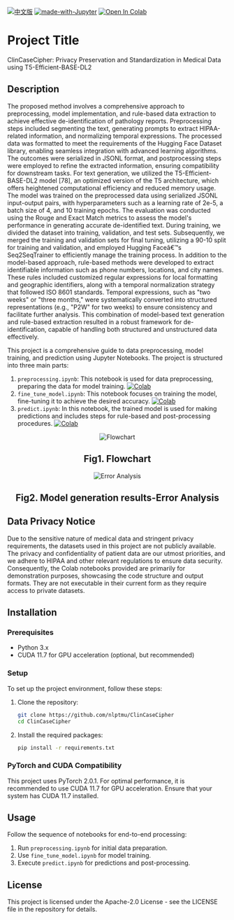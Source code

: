 [![中文版](https://img.shields.io/badge/READIN-中文-blue.svg)](README_Chinese.md)
[![made-with-Jupyter](https://img.shields.io/badge/Made%20with-Jupyter-orange?style=flat&logo=Jupyter)](https://jupyter.org/)
[![Open In Colab](https://colab.research.google.com/assets/colab-badge.svg)](https://colab.research.google.com/github/nlptmu/ClinCaseCipher)

# Project Title
ClinCaseCipher: Privacy Preservation and Standardization in Medical Data using T5-Efficient-BASE-DL2

## Description
The proposed method involves a comprehensive approach to preprocessing, model implementation, and rule-based data extraction to achieve effective de-identification of pathology reports. Preprocessing steps included segmenting the text, generating prompts to extract HIPAA-related information, and normalizing temporal expressions. The processed data was formatted to meet the requirements of the Hugging Face Dataset library, enabling seamless integration with advanced learning algorithms. The outcomes were serialized in JSONL format, and postprocessing steps were employed to refine the extracted information, ensuring compatibility for downstream tasks. For text generation, we utilized the T5-Efficient-BASE-DL2 model [78], an optimized version of the T5 architecture, which offers heightened computational efficiency and reduced memory usage. The model was trained on the preprocessed data using serialized JSONL input-output pairs, with hyperparameters such as a learning rate of 2e-5, a batch size of 4, and 10 training epochs. The evaluation was conducted using the Rouge and Exact Match metrics to assess the model's performance in generating accurate de-identified text. During training, we divided the dataset into training, validation, and test sets. Subsequently, we merged the training and validation sets for final tuning, utilizing a 90-10 split for training and validation, and employed Hugging Faceâ€™s Seq2SeqTrainer to efficiently manage the training process. In addition to the model-based approach, rule-based methods were developed to extract identifiable information such as phone numbers, locations, and city names. These rules included customized regular expressions for local formatting and geographic identifiers, along with a temporal normalization strategy that followed ISO 8601 standards. Temporal expressions, such as "two weeks" or "three months," were systematically converted into structured representations (e.g., "P2W" for two weeks) to ensure consistency and facilitate further analysis. This combination of model-based text generation and rule-based extraction resulted in a robust framework for de-identification, capable of handling both structured and unstructured data effectively.



This project is a comprehensive guide to data preprocessing, model training, and prediction using Jupyter Notebooks. The project is structured into three main parts:

1. `preprocessing.ipynb`: This notebook is used for data preprocessing, preparing the data for model training.
[![Colab](https://img.shields.io/badge/Colab-preprocessing-orange)](https://colab.research.google.com/github/nlptmu/ClinCaseCipher/blob/main/preprocessing.ipynb)
2. `fine_tune_model.ipynb`: This notebook focuses on training the model, fine-tuning it to achieve the desired accuracy.
[![Colab](https://img.shields.io/badge/Colab-fine_tune_model-orange)](https://colab.research.google.com/github/nlptmu/ClinCaseCipher/blob/main/fine_tune_model.ipynb)
3. `predict.ipynb`: In this notebook, the trained model is used for making predictions and includes steps for rule-based and post-processing procedures.
[![Colab](https://img.shields.io/badge/Colab-predict-orange)](https://colab.research.google.com/github/nlptmu/ClinCaseCipher/blob/main/predict.ipynb)

<p align="center">
  <img src="image/ai-cup-Fig1.png" alt="Flowchart"/>
</p>
<h2 align="center">Fig1. Flowchart</h2>

<p align="center">
  <img src="image/ai-cup-Fig2.png" alt="Error Analysis"/>
</p>
<h2 align="center">Fig2. Model generation results-Error Analysis</h2>

## Data Privacy Notice
Due to the sensitive nature of medical data and stringent privacy requirements, the datasets used in this project are not publicly available. The privacy and confidentiality of patient data are our utmost priorities, and we adhere to HIPAA and other relevant regulations to ensure data security. Consequently, the Colab notebooks provided are primarily for demonstration purposes, showcasing the code structure and output formats. They are not executable in their current form as they require access to private datasets.

## Installation

### Prerequisites
- Python 3.x
- CUDA 11.7 for GPU acceleration (optional, but recommended)

### Setup
To set up the project environment, follow these steps:

1. Clone the repository:
   ```bash
   git clone https://github.com/nlptmu/ClinCaseCipher
   cd ClinCaseCipher
   ```

2. Install the required packages:
   ```bash
   pip install -r requirements.txt
   ```

### PyTorch and CUDA Compatibility
This project uses PyTorch 2.0.1. For optimal performance, it is recommended to use CUDA 11.7 for GPU acceleration. Ensure that your system has CUDA 11.7 installed.

## Usage
Follow the sequence of notebooks for end-to-end processing:
1. Run `preprocessing.ipynb` for initial data preparation.
2. Use `fine_tune_model.ipynb` for model training.
3. Execute `predict.ipynb` for predictions and post-processing.

## License
This project is licensed under the Apache-2.0 License - see the LICENSE file in the repository for details.
